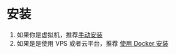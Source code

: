 # 安装

1. 如果你是虚拟机，推荐[手动安装](install/manual.md)
2. 如果是是使用 VPS 或者云平台，推荐 [使用 Docker 安装](install/docker.md)
